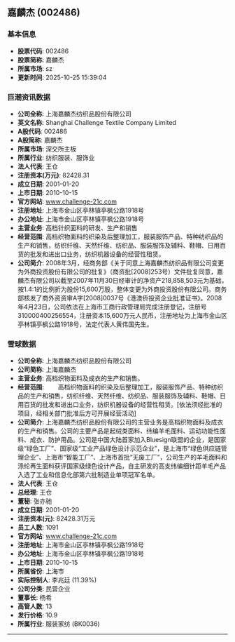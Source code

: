## 嘉麟杰 (002486)

### 基本信息

- **股票代码**: 002486
- **股票简称**: 嘉麟杰
- **所属市场**: sz
- **更新时间**: 2025-10-25 15:39:04

### 巨潮资讯数据

- **公司全称**: 上海嘉麟杰纺织品股份有限公司
- **英文名称**: Shanghai Challenge Textile Company Limited
- **A股代码**: 002486
- **A股简称**: 嘉麟杰
- **所属市场**: 深交所主板
- **所属行业**: 纺织服装、服饰业
- **法人代表**: 王仓
- **注册资本(万元)**: 82428.31
- **成立日期**: 2001-01-20
- **上市日期**: 2010-10-15
- **官方网站**: www.challenge-21c.com
- **注册地址**: 上海市金山区亭林镇亭枫公路1918号
- **办公地址**: 上海市金山区亭林镇亭枫公路1918号
- **主营业务**: 高档针织面料的研发、生产和销售
- **经营范围**: 高档织物面料的织染及后整理加工，服装服饰产品、特种纺织品的生产和销售，纺织纤维、天然纤维、纺织品、服装服饰及辅料、鞋帽、日用百货的批发和进出口业务，纺织机器设备的经营性租赁。
- **公司简介**: 2008年3月，经商务部《关于同意上海嘉麟杰纺织品有限公司变更为外商投资股份有限公司的批复》（商资批[2008]253号）文件批复同意，嘉麟杰有限公司以截至2007年11月30日经审计的净资产218,858,503元为基础，按1.4:1的比例折为股份15,600万股，整体变更为外商投资股份有限公司。商务部核发了商外资资审A字[2008]0037号《港澳侨投资企业批准证书》。2008年4月23日，公司依法在上海市工商行政管理局完成注册登记，注册号310000400256554，注册资本15,600万元人民币，注册地址为上海市金山区亭林镇亭枫公路1918号，法定代表人黄伟国先生。

### 雪球数据

- **公司全称**: 上海嘉麟杰纺织品股份有限公司
- **公司简称**: 上海嘉麟杰
- **主营业务**: 高档织物面料及成衣的生产和销售。
- **经营范围**: 　　高档织物面料的织染及后整理加工，服装服饰产品、特种纺织品的生产和销售，纺织纤维、天然纤维、纺织品、服装服饰及辅料、鞋帽、日用百货的批发和进出口业务，纺织机器设备的经营性租赁。[依法须经批准的项目，经相关部门批准后方可开展经营活动]
- **公司简介**: 上海嘉麟杰纺织品股份有限公司的主营业务是高档织物面料及成衣的生产和销售。公司的主要产品是起绒类面料、纬编羊毛面料、运动功能性面料、成衣、防护用品。公司是中国大陆首家加入Bluesign联盟的企业，是国家级“绿色工厂”、国家级“工业产品绿色设计示范企业”，是上海市“绿色供应链管理企业”、上海市“智能工厂”、上海市首批“无废工厂”，公司生产的羊毛面料和涤纶再生面料获评国家级绿色设计产品，自主研发的高支纬编细针距羊毛产品入选了工业和信息化部第六批制造业单项冠军名单。
- **法人代表**: 王仓
- **总经理**: 王仓
- **董秘**: 张亦驰
- **成立日期**: 2001-01-20
- **注册资本(元)**: 82428.31万元
- **员工人数**: 1091
- **官方网站**: www.challenge-21c.com
- **注册地址**: 上海市金山区亭林镇亭枫公路1918号
- **办公地址**: 上海市金山区亭林镇亭枫公路1918号
- **上市日期**: 2010-10-15
- **所属省份**: 上海市
- **实际控制人**: 李兆廷 (11.39%)
- **公司分类**: 民营企业
- **董事长**: 杨希
- **高管人数**: 13
- **发行价格**: 10.9
- **所属行业**: 服装家纺 (BK0036)

---